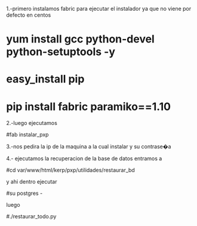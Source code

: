 1.-primero instalamos fabric para ejecutar el instalador ya que no viene por defecto en centos


# yum install gcc python-devel python-setuptools -y
# easy_install pip
# pip install fabric paramiko==1.10

2.-luego ejecutamos

#fab instalar_pxp

3.-nos pedira la ip de la maquina a la cual instalar y su contrase�a

4.- ejecutamos la recuperacion de la base de datos entramos a 

#cd var/www/html/kerp/pxp/utilidades/restaurar_bd

y ahi dentro ejecutar 

#su postgres -

luego

#./restaurar_todo.py
